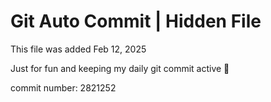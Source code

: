 # Git Auto Commit | Hidden File

This file was added Feb 12, 2025

Just for fun and keeping my daily git commit active 🤪

commit number: 2821252
